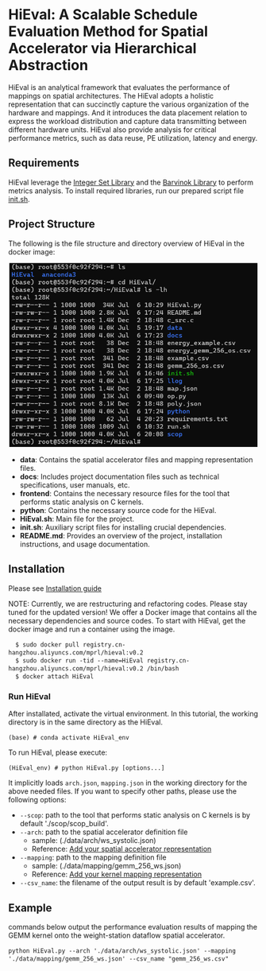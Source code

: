 # HiEval: A Scalable Schedule Evaluation Method for Spatial Accelerator via Hierarchical Abstraction

HiEval is an analytical framework that evaluates the performance of mappings on spatial architectures. The HiEval adopts a holistic representation that can succinctly capture the various organization of the hardware and mappings. And it introduces the data placement relation to express the workload distribution and capture data transmitting between different hardware units. HiEval also provide analysis for critical performance metrics, such as data reuse, PE utilization, latency and energy.

## Requirements

HiEval leverage the [Integer Set Library](http://isl.gforge.inria.fr/) and the [Barvinok Library](http://barvinok.gforge.inria.fr/) to perform metrics analysis. To install required libraries, run our prepared script file [init.sh](init.sh).

## Project Structure
The following is the file structure and directory overview of HiEval in the docker image:
<div align="center">
  <img src="./figure1.png", width="500">
</div>

- **data**: Contains the spatial accelerator files and mapping representation files.
- **docs**: Includes project documentation files such as technical specifications, user manuals, etc.
- **frontend**: Contains the necessary resource files for the tool that performs static analysis on C kernels.
- **python**: Contains the necessary source code for the HiEval.
- **HiEval.sh**: Main file for the project.
- **init.sh**: Auxiliary script files for installing crucial dependencies.
- **README.md**: Provides an overview of the project, installation instructions, and usage documentation.


## Installation
Please see [Installation guide](./docs/installation_guide.md)

NOTE: Currently, we are restructuring and refactoring codes. Please stay tuned for the updated version!
We offer a Docker image that contains all the necessary dependencies and source codes.
To start with HiEval, get the docker image and run a container using the image.
```
  $ sudo docker pull registry.cn-hangzhou.aliyuncs.com/mprl/hieval:v0.2
  $ sudo docker run -tid --name=HiEval registry.cn-hangzhou.aliyuncs.com/mprl/hieval:v0.2 /bin/bash
  $ docker attach HiEval
```

### Run HiEval
After installated, activate the virtual environment. In this tutorial, the working directory is in the same directory as the HiEval.
```
(base) # conda activate HiEval_env
```

To run HiEval, please execute:
```
(HiEval_env) # python HiEval.py [options...]
```
It implicitly loads `arch.json`, `mapping.json` in the working directory for the above needed files.
If you want to specify other paths, please use the following options:
* `--scop`: path to the tool that performs static analysis on C kernels is by default './scop/scop_build'.
* `--arch`: path to the spatial accelerator definition file
	* sample: (./data/arch/ws_systolic.json)
	* Reference: [Add your spatial accelerator representation](./docs/add_arch.md)
* `--mapping`: path to the mapping definition file
	* sample: (./data/mapping/gemm_256_ws.json)
	* Reference: [Add your kernel mapping representation](./docs/add_mapping.md)
* `--csv_name`: the filename of the output result is by default 'example.csv'.

## Example
commands below output the performance evaluation results of mapping the GEMM kernel onto the weight-station dataflow spatial accelerator.
```
python HiEval.py --arch './data/arch/ws_systolic.json' --mapping './data/mapping/gemm_256_ws.json' --csv_name "gemm_256_ws.csv"
```
